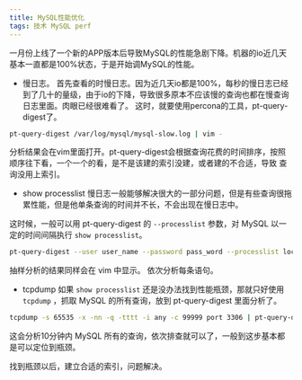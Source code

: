 ```yaml
---
title: MySQL性能优化
tags: 技术 MySQL perf
---
```

一月份上线了一个新的APP版本后导致MySQL的性能急剧下降。机器的io近几天基本一直都是100%状态，于是开始调MySQL的性能。

* 慢日志。
首先查看的时慢日志。因为近几天io都是100%，每秒的慢日志已经到了几十的量级，由于io的下降，导致很多原本不应该慢的查询也都在慢查询日志里面。肉眼已经很难看了。
这时，就要使用percona的工具，pt-query-digest了。

```bash
pt-query-digest /var/log/mysql/mysql-slow.log | vim -
```

分析结果会在vim里面打开。pt-query-digest会根据查询花费的时间排序，按照顺序往下看，一个一个的看，是不是该建的索引没建，或者建的不合适，导致
查询没用上索引。

* show processlist
慢日志一般能够解决很大的一部分问题，但是有些查询很拖累性能，但是他单条查询的时间并不长，不会出现在慢日志中。

这时候，一般可以用 pt-query-digest 的 `--processlist` 参数，对 MySQL 以一定的时间间隔执行 `show processlist`。

```bash
pt-query-digest --user user_name --password pass_word --processlist localhost --interval 0.01 --run-time 10m | vim -
```

抽样分析的结果同样会在 vim 中显示。 依次分析每条语句。

* tcpdump
如果 `show processlist` 还是没办法找到性能瓶颈，那就只好使用 `tcpdump` ，抓取 MySQL 的所有查询，放到 pt-query-digest 里面分析了。

```bash
tcpdump -s 65535 -x -nn -q -tttt -i any -c 99999 port 3306 | pt-query-digest --type tcpdump --run-time 600s | vim -
```

这会分析10分钟内 MySQL 所有的查询，依次排查就可以了，一般到这步基本都是可以定位到瓶颈。

找到瓶颈以后，建立合适的索引，问题解决。
